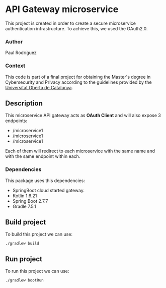 # API Gateway microservice
This project is created in order to create a secure microservice authentication infrastructure. To achieve this, we used the OAuth2.0.

### Author 
Paul Rodríguez

### Context
This code is part of a final project for obtaining the Master's degree in Cybersecurity and Privacy according to the guidelines provided by the [Universitat Oberta de Catalunya](https://www.uoc.edu/). 

## Description
This microservice API gateway acts as <b>OAuth Client</b> and will also expose 3 endpoints:

- /microservice1
- /microservice1
- /microservice1 

Each of them will redirect to each microservice with the same name and with the same endpoint within each.

### Dependencies

This package uses this dependencies:
- SpringBoot cloud started gateway.
- Kotlin 1.6.21
- Spring Boot 2.7.7
- Gradle 7.5.1

## Build project 
To build this project we can use:

<code>./gradlew build</code>

## Run project 
To run this project we can use:

<code>./gradlew bootRun</code>
